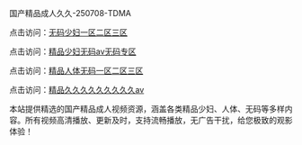 国产精品成人久久-250708-TDMA

点击访问：<a href="https://heiliaoe8ajia.pages.dev">无码少妇一区二区三区</a>

点击访问：<a href="https://heiliaoxqkkct.pages.dev">精品少妇无码av无码专区</a>

点击访问：<a href="https://heiliaoxwd5i8.pages.dev">精品人体无码一区二区三区</a>

点击访问：<a href="https://heiliaowt0d7p.pages.dev">精品久久久久久久久久久aⅴ</a>

本站提供精选的国产精品成人视频资源，涵盖各类精品少妇、人体、无码等多样内容。所有视频高清播放、更新及时，支持流畅播放，无广告干扰，给您极致的观影体验！

<span style="display:none;">[Canonical link](https://github.com/bv20250708/bv09 ）</span>
